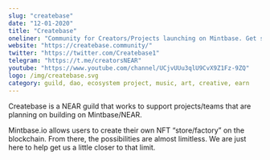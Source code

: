 ```yaml
---
slug: "createbase"
date: "12-01-2020"
title: "Createbase"
oneliner: "Community for Creators/Projects launching on Mintbase. Get support/funding and connect with other creatives!"
website: "https://createbase.community/"
twitter: "https://twitter.com/Createbase1"
telegram: "https://t.me/creatorsNEAR"
youtube: "https://www.youtube.com/channel/UCjvUUu3qlU9CvX9Z1Fz-9ZQ"
logo: /img/createbase.svg
category: guild, dao, ecosystem project, music, art, creative, earn
---
```


Createbase is a NEAR guild that works to support projects/teams that are planning on building on Mintbase/NEAR.

Mintbase.io allows users to create their own NFT “store/factory” on the blockchain. From there, the possibilities are almost limitless. We are just here to help get us a little closer to that limit.
